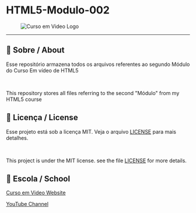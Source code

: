 # HTML5-Modulo-002
<figure>
  <img src="https://www.cursoemvideo.com/wp-content/uploads/2019/08/cursoemvideo-logo-branca.png" alt="Curso em Video Logo">
  <figcaption></figcaption>
</figure>

---

## 🚀 Sobre / About

Esse repositório armazena todos os arquivos referentes ao segundo Módulo do Curso Em vídeo de HTML5

<br>

This repository stores all files referring to the second "Módulo" from my HTML5 course



## 📝 Licença / License

Esse projeto está sob a licença MIT. Veja o arquivo [LICENSE](.github/LICENSE.md) para mais detalhes.

<br>

This project is under the MIT license. see the file [LICENSE](.github/LICENSE.md) for more details.

## 🏫 Escola / School 

[Curso em Video Website](https://www.cursoemvideo.com/)

[YouTube Channel](https://www.youtube.com/c/CursoemV%C3%ADdeo)


